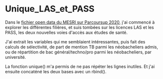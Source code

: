 # Unique_LAS_et_PASS

Dans le <a href="https://data.enseignementsup-recherche.gouv.fr/explore/dataset/fr-esr-parcoursup/information/?timezone=Europe%2FBerlin&sort=tri">fichier open data du MESRI sur Parcoursup 2020</a>, j'ai commencé à explorer les différentes filières, et suis tombées sur les licences LAS et les PASS, les deux nouvelles voies d'accès aux études de santé.

J'ai extrait les variables qui me semblaient intéressantes, puis fait des calculs de sélectivité, de part de mention TB parmi les néobacheliers admis, ou de répartition de bac général/techno/pro parmi les néobacheliers, par université.

La fonction unique() m'a permis de ne pas répéter les lignes inutiles. Et j'ai ensuite concaténé les deux bases avec un rbind().
